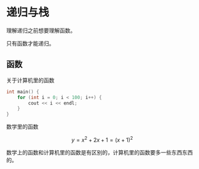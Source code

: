 
# 递归与栈

理解递归之前想要理解函数。

只有函数才能递归。


## 函数

关于计算机里的函数

```c
int main() {
    for (int i = 0; i < 100; i++) {
        cout << i << endl;
    }
}
```

数学里的函数 

$$ y = x^2 + 2x + 1 = (x + 1)^2 $$

数学上的函数和计算机里的函数是有区别的，计算机里的函数要多一些东西东西的。










